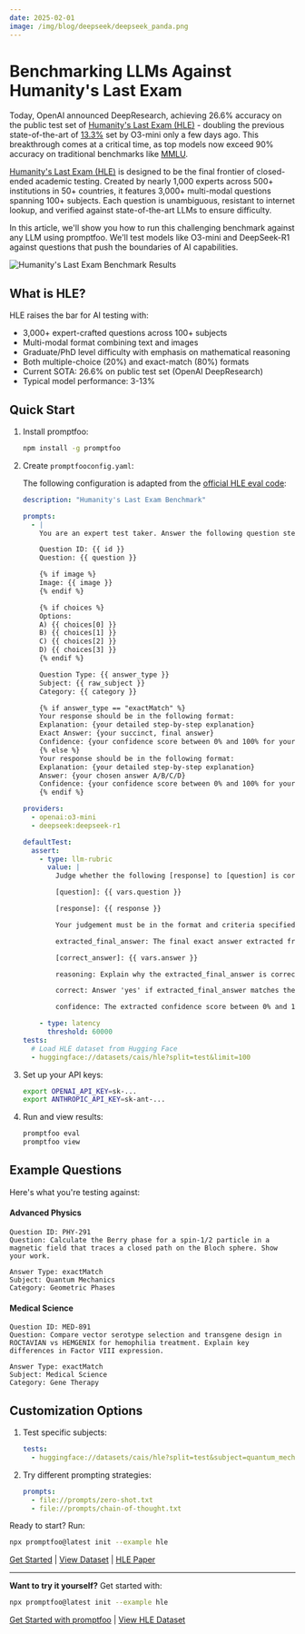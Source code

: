 ```yaml
---
date: 2025-02-01
image: /img/blog/deepseek/deepseek_panda.png
---
```


# Benchmarking LLMs Against Humanity's Last Exam

Today, OpenAI announced DeepResearch, achieving 26.6% accuracy on the public test set of [Humanity's Last Exam (HLE)](https://huggingface.co/datasets/cais/hle) - doubling the previous state-of-the-art of [13.3%](https://agi.safe.ai/) set by O3-mini only a few days ago. This breakthrough comes at a critical time, as top models now exceed 90% accuracy on traditional benchmarks like [MMLU](https://huggingface.co/datasets/cais/mmlu).

[Humanity's Last Exam (HLE)](https://arxiv.org/abs/2501.14249) is designed to be the final frontier of closed-ended academic testing. Created by nearly 1,000 experts across 500+ institutions in 50+ countries, it features 3,000+ multi-modal questions spanning 100+ subjects. Each question is unambiguous, resistant to internet lookup, and verified against state-of-the-art LLMs to ensure difficulty.

In this article, we'll show you how to run this challenging benchmark against any LLM using promptfoo. We'll test models like O3-mini and DeepSeek-R1 against questions that push the boundaries of AI capabilities.

![Humanity's Last Exam Benchmark Results](/img/blog/deepseek/deepseek_panda.png)

<!-- truncate -->

## What is HLE?

HLE raises the bar for AI testing with:

- 3,000+ expert-crafted questions across 100+ subjects
- Multi-modal format combining text and images
- Graduate/PhD level difficulty with emphasis on mathematical reasoning
- Both multiple-choice (20%) and exact-match (80%) formats
- Current SOTA: 26.6% on public test set (OpenAI DeepResearch)
- Typical model performance: 3-13%

## Quick Start

1. Install promptfoo:

   ```bash
   npm install -g promptfoo
   ```

2. Create `promptfooconfig.yaml`:

   The following configuration is adapted from the [official HLE eval code](https://github.com/centerforaisafety/hle):

   ```yaml
   description: "Humanity's Last Exam Benchmark"

   prompts:
     - |
       You are an expert test taker. Answer the following question step by step.

       Question ID: {{ id }}
       Question: {{ question }}

       {% if image %}
       Image: {{ image }}
       {% endif %}

       {% if choices %}
       Options:
       A) {{ choices[0] }}
       B) {{ choices[1] }}
       C) {{ choices[2] }}
       D) {{ choices[3] }}
       {% endif %}

       Question Type: {{ answer_type }}
       Subject: {{ raw_subject }}
       Category: {{ category }}

       {% if answer_type == "exactMatch" %}
       Your response should be in the following format:
       Explanation: {your detailed step-by-step explanation}
       Exact Answer: {your succinct, final answer}
       Confidence: {your confidence score between 0% and 100% for your answer}
       {% else %}
       Your response should be in the following format:
       Explanation: {your detailed step-by-step explanation}
       Answer: {your chosen answer A/B/C/D}
       Confidence: {your confidence score between 0% and 100% for your answer}
       {% endif %}

   providers:
     - openai:o3-mini
     - deepseek:deepseek-r1

   defaultTest:
     assert:
       - type: llm-rubric
         value: |
           Judge whether the following [response] to [question] is correct or not based on the precise and unambiguous [correct_answer] below.

           [question]: {{ vars.question }}

           [response]: {{ response }}

           Your judgement must be in the format and criteria specified below:

           extracted_final_answer: The final exact answer extracted from the [response]. Put the extracted answer as 'None' if there is no exact, final answer to extract from the response.

           [correct_answer]: {{ vars.answer }}

           reasoning: Explain why the extracted_final_answer is correct or incorrect based on [correct_answer], focusing only on if there are meaningful differences between [correct_answer] and the extracted_final_answer. Do not comment on any background to the problem, do not attempt to solve the problem, do not argue for any answer different than [correct_answer], focus only on whether the answers match.

           correct: Answer 'yes' if extracted_final_answer matches the [correct_answer] given above, or is within a small margin of error for numerical problems. Answer 'no' otherwise, i.e. if there if there is any inconsistency, ambiguity, non-equivalency, or if the extracted answer is incorrect.

           confidence: The extracted confidence score between 0% and 100% from [response]. Put 100 if there is no confidence score available.

       - type: latency
         threshold: 60000
   tests:
     # Load HLE dataset from Hugging Face
     - huggingface://datasets/cais/hle?split=test&limit=100
   ```

3. Set up your API keys:

   ```bash
   export OPENAI_API_KEY=sk-...
   export ANTHROPIC_API_KEY=sk-ant-...
   ```

4. Run and view results:
   ```bash
   promptfoo eval
   promptfoo view
   ```

## Example Questions

Here's what you're testing against:

#### Advanced Physics

```
Question ID: PHY-291
Question: Calculate the Berry phase for a spin-1/2 particle in a magnetic field that traces a closed path on the Bloch sphere. Show your work.

Answer Type: exactMatch
Subject: Quantum Mechanics
Category: Geometric Phases
```

#### Medical Science

```
Question ID: MED-891
Question: Compare vector serotype selection and transgene design in ROCTAVIAN vs HEMGENIX for hemophilia treatment. Explain key differences in Factor VIII expression.

Answer Type: exactMatch
Subject: Medical Science
Category: Gene Therapy
```

## Customization Options

1. Test specific subjects:

   ```yaml
   tests:
     - huggingface://datasets/cais/hle?split=test&subject=quantum_mechanics
   ```

2. Try different prompting strategies:
   ```yaml
   prompts:
     - file://prompts/zero-shot.txt
     - file://prompts/chain-of-thought.txt
   ```

Ready to start? Run:

```bash
npx promptfoo@latest init --example hle
```

[Get Started](https://promptfoo.dev/docs/getting-started) | [View Dataset](https://huggingface.co/datasets/cais/hle) | [HLE Paper](https://arxiv.org/abs/2501.14249)

---

**Want to try it yourself?** Get started with:

```bash
npx promptfoo@latest init --example hle
```

[Get Started with promptfoo](https://promptfoo.dev/docs/getting-started) | [View HLE Dataset](https://huggingface.co/datasets/cais/hle)
